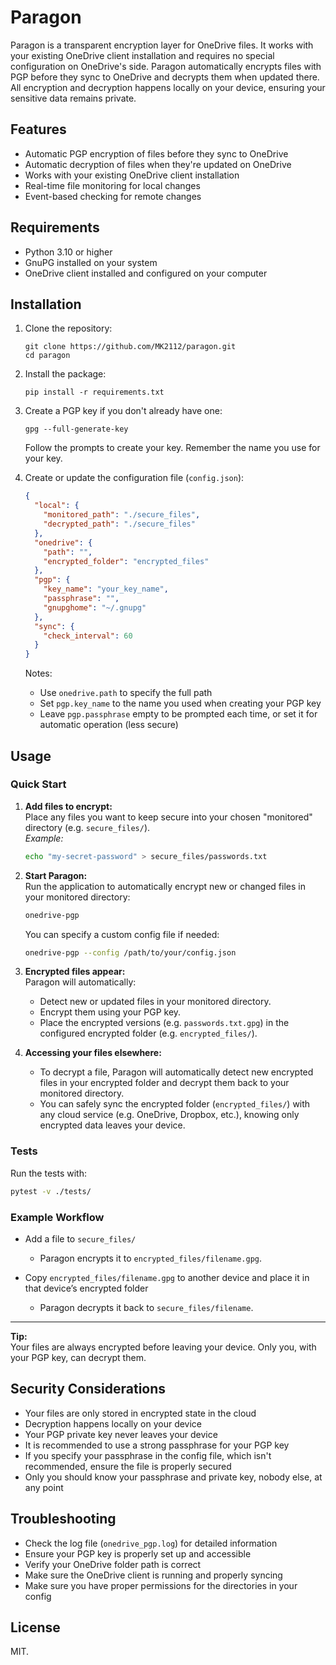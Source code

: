 # Paragon

Paragon is a transparent encryption layer for OneDrive files. It works with your existing OneDrive client installation and requires no special configuration on OneDrive's side. Paragon automatically encrypts files with PGP before they sync to OneDrive and decrypts them when updated there. All encryption and decryption happens locally on your device, ensuring your sensitive data remains private.

## Features

- Automatic PGP encryption of files before they sync to OneDrive
- Automatic decryption of files when they're updated on OneDrive
- Works with your existing OneDrive client installation
- Real-time file monitoring for local changes
- Event-based checking for remote changes

## Requirements

- Python 3.10 or higher
- GnuPG installed on your system
- OneDrive client installed and configured on your computer

## Installation

1. Clone the repository:
   ```
   git clone https://github.com/MK2112/paragon.git
   cd paragon
   ```

2. Install the package:
   ```
   pip install -r requirements.txt
   ```

3. Create a PGP key if you don't already have one:
   ```
   gpg --full-generate-key
   ```
   Follow the prompts to create your key. Remember the name you use for your key.

4. Create or update the configuration file (`config.json`):
   ```json
   {
     "local": {
       "monitored_path": "./secure_files",
       "decrypted_path": "./secure_files"
     },
     "onedrive": {
       "path": "",
       "encrypted_folder": "encrypted_files"
     },
     "pgp": {
       "key_name": "your_key_name",
       "passphrase": "",
       "gnupghome": "~/.gnupg"
     },
     "sync": {
       "check_interval": 60
     }
   }
   ```
   
   Notes:
   - Use `onedrive.path` to specify the full path
   - Set `pgp.key_name` to the name you used when creating your PGP key
   - Leave `pgp.passphrase` empty to be prompted each time, or set it for automatic operation (less secure)

## Usage

### Quick Start

1. **Add files to encrypt:**  
   Place any files you want to keep secure into your chosen "monitored" directory (e.g. `secure_files/`).  
   *Example:*  
   ```bash
   echo "my-secret-password" > secure_files/passwords.txt
   ```

2. **Start Paragon:**  
   Run the application to automatically encrypt new or changed files in your monitored directory:
   ```bash
   onedrive-pgp
   ```
   You can specify a custom config file if needed:
   ```bash
   onedrive-pgp --config /path/to/your/config.json
   ```

3. **Encrypted files appear:**  
   Paragon will automatically:
   - Detect new or updated files in your monitored directory.
   - Encrypt them using your PGP key.
   - Place the encrypted versions (e.g. `passwords.txt.gpg`) in the configured encrypted folder (e.g. `encrypted_files/`).

4. **Accessing your files elsewhere:**  
   - To decrypt a file, Paragon will automatically detect new encrypted files in your encrypted folder and decrypt them back to your monitored directory.
   - You can safely sync the encrypted folder (`encrypted_files/`) with any cloud service (e.g. OneDrive, Dropbox, etc.), knowing only encrypted data leaves your device.

### Tests

Run the tests with:
```bash
pytest -v ./tests/
```

### Example Workflow

- Add a file to `secure_files/`  
  - Paragon encrypts it to `encrypted_files/filename.gpg`.

- Copy `encrypted_files/filename.gpg` to another device and place it in that device’s encrypted folder  
  - Paragon decrypts it back to `secure_files/filename`.

---

**Tip:**  
Your files are always encrypted before leaving your device. Only you, with your PGP key, can decrypt them.

## Security Considerations

- Your files are only stored in encrypted state in the cloud
- Decryption happens locally on your device
- Your PGP private key never leaves your device
- It is recommended to use a strong passphrase for your PGP key
- If you specify your passphrase in the config file, which isn't recommended, ensure the file is properly secured
- Only you should know your passphrase and private key, nobody else, at any point

## Troubleshooting

- Check the log file (`onedrive_pgp.log`) for detailed information
- Ensure your PGP key is properly set up and accessible
- Verify your OneDrive folder path is correct
- Make sure the OneDrive client is running and properly syncing
- Make sure you have proper permissions for the directories in your config

## License

MIT.
